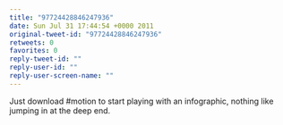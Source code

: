 ```yaml
---
title: "97724428846247936"
date: Sun Jul 31 17:44:54 +0000 2011
original-tweet-id: "97724428846247936"
retweets: 0
favorites: 0
reply-tweet-id: ""
reply-user-id: ""
reply-user-screen-name: ""
---
```

Just download #motion to start playing with an infographic, nothing like jumping in at the deep end.
